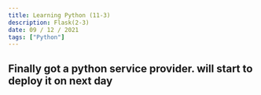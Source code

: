 ```yaml
---
title: Learning Python (11-3)
description: Flask(2-3)
date: 09 / 12 / 2021
tags: ["Python"]
---
```


<h2>Finally got a python service provider. will start to deploy it on next day</h2>